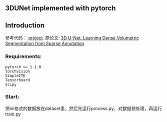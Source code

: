 ## 3DUNet implemented with pytorch

## Introduction
参考代码： [project](https://github.com/panxiaobai/lits_pytorch).
原论文: [3D U-Net: Learning Dense Volumetric Segmentation from Sparse Annotation](https://lmb.informatik.uni-freiburg.de/Publications/2016/CABR16/cicek16miccai.pdf)

### Requirements:  
```angular2
pytorch >= 1.1.0
torchvision
SimpleITK
Tensorboard
Scipy
```
### Start:  

把nii格式的数据放在dataset里，然后先运行process.py，对数据预处理，再运行train.py